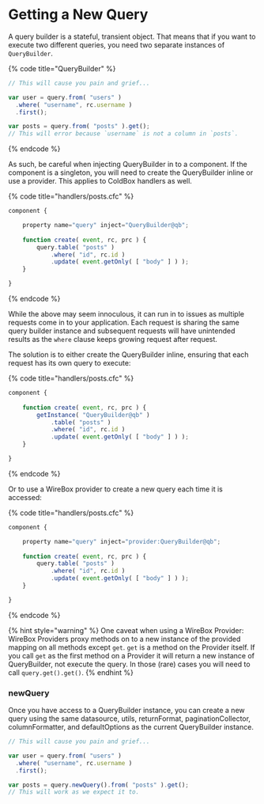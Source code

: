 # Getting a New Query

A query builder is a stateful, transient object. That means that if you want to execute two different queries, you need two separate instances of `QueryBuilder`.

{% code title="QueryBuilder" %}
```javascript
// This will cause you pain and grief...

var user = query.from( "users" )
  .where( "username", rc.username )
  .first();

var posts = query.from( "posts" ).get();
// This will error because `username` is not a column in `posts`.
```
{% endcode %}

As such, be careful when injecting QueryBuilder in to a component.  If the component is a singleton, you will need to create the QueryBuilder inline or use a provider.  This applies to ColdBox handlers as well.

{% code title="handlers/posts.cfc" %}
```javascript
component {

    property name="query" inject="QueryBuilder@qb";
   
    function create( event, rc, prc ) {
        query.table( "posts" )
            .where( "id", rc.id )
            .update( event.getOnly( [ "body" ] ) );
    }

}
```
{% endcode %}

While the above may seem innoculous, it can run in to issues as multiple requests come in to your application.  Each request is sharing the same query builder instance and subsequent requests will have unintended results as the `where` clause keeps growing request after request.

The solution is to either create the QueryBuilder inline, ensuring that each request has its own query to execute:

{% code title="handlers/posts.cfc" %}
```javascript
component {
   
    function create( event, rc, prc ) {
        getInstance( "QueryBuilder@qb" )
            .table( "posts" )
            .where( "id", rc.id )
            .update( event.getOnly( [ "body" ] ) );
    }

}
```
{% endcode %}

Or to use a WireBox provider to create a new query each time it is accessed:

{% code title="handlers/posts.cfc" %}
```javascript
component {

    property name="query" inject="provider:QueryBuilder@qb";
   
    function create( event, rc, prc ) {
        query.table( "posts" )
            .where( "id", rc.id )
            .update( event.getOnly( [ "body" ] ) );
    }

}
```
{% endcode %}

{% hint style="warning" %}
One caveat when using a WireBox Provider: WireBox Providers proxy methods on to a new instance of the provided mapping on all methods except `get`.  `get` is a method on the Provider itself.  If you call `get` as the first method on a Provider it will return a new instance of QueryBuilder, not execute the query.  In those \(rare\) cases you will need to call `query.get().get()`.
{% endhint %}

### newQuery

Once you have access to a QueryBuilder instance, you can create a new query using the same datasource, utils, returnFormat, paginationCollector, columnFormatter, and defaultOptions as the current QueryBuilder instance.

```javascript
// This will cause you pain and grief...

var user = query.from( "users" )
  .where( "username", rc.username )
  .first();

var posts = query.newQuery().from( "posts" ).get();
// This will work as we expect it to.
```

